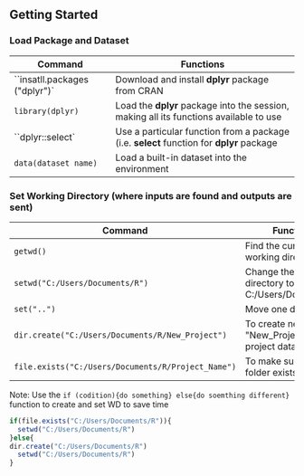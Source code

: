 ## Getting Started

### Load Package and Dataset

| **Command** | **Functions** |
| --- | --- |
| ``insatll.packages ("dplyr")`| Download and install **dplyr** package from CRAN | 
| `library(dplyr)` | Load the **dplyr** package into the session, making all its functions available to use |
|  ``dplyr::select`  | Use a particular function from a package (i.e. **select** function for **dplyr** package |
|  `data(dataset name)` | Load a built-in dataset into the environment| `data(iris)`|


### Set Working Directory (where inputs are found and outputs are sent)

| **Command** | **Functions** |
| --- | --- |
| `getwd()`| Find the current working directory|
| `setwd("C:/Users/Documents/R")`| Change the current directory to C:/Users/Documents/R|`|
|`set("..")`| Move one directory up|
|`dir.create("C:/Users/Documents/R/New_Project")`| To create new folder "New_Project" to store project data |
|`file.exists("C:/Users/Documents/R/Project_Name")`| To make sure if the folder exists|

Note: Use the `if (codition){do something} else{do soemthing different}` function to create and set WD to save time

``` js
if(file.exists("C:/Users/Documents/R")){
  setwd("C:/Users/Documents/R")
}else{
dir.create("C:/Users/Documents/R")
  setwd("C:/Users/Documents/R")
}
```

